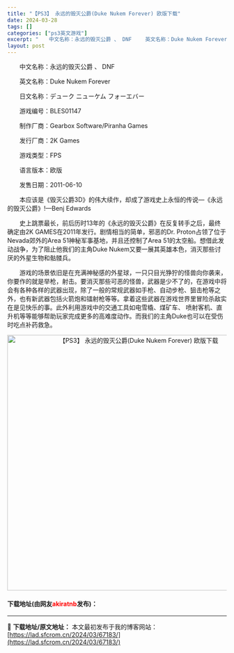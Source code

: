 ```yaml
---
title: "【PS3】 永远的毁灭公爵(Duke Nukem Forever) 欧版下载"
date: 2024-03-28
tags: []
categories: ["ps3英文游戏"]
excerpt: "　　中文名称：永远的毁灭公爵 、 DNF 　　英文名称：Duke Nukem Forever 　　日文名称：デューク ニューケム フォーエバー 　　游戏编号：BLES01147 　　制作厂商：Gearbox Software/Piranha Games 　　发行厂商：2K Games 　　游戏类型：&hellip;"
layout: post
---
```


 <p>　　中文名称：永远的毁灭公爵 、 DNF</p> <p>　　英文名称：Duke Nukem Forever</p> <p>　　日文名称：デューク ニューケム フォーエバー</p> <p>　　游戏编号：BLES01147</p> <p>　　制作厂商：Gearbox Software/Piranha Games</p> <p>　　发行厂商：2K Games</p> <p>　　游戏类型：FPS</p> <p>　　语言版本：欧版</p> <p>　　发售日期：2011-06-10</p> <p>　　本应该是《毁灭公爵3D》的伟大续作，却成了游戏史上永恒的传说&mdash;《永远的毁灭公爵》!&mdash;Benj Edwards</p> <p>　　史上跳票最长，前后历时13年的《永远的毁灭公爵》在反复转手之后，最终确定由2K GAMES在2011年发行。剧情相当的简单，邪恶的Dr. Proton占领了位于Nevada郊外的Area 51神秘军事基地，并且还控制了Area 51的太空船。想借此发动战争，为了阻止他我们的主角Duke Nukem又要一展其英雄本色，消灭那些讨厌的外星生物和骷髅兵。</p> <p>　　游戏的场景依旧是在充满神秘感的外星球，一只只目光狰狞的怪兽向你袭来，你要作的就是举枪，射击。要消灭那些可恶的怪兽，武器是少不了的，在游戏中将会有各种各样的武器出现，除了一般的常规武器如手枪、自动步枪、狙击枪等之外，也有新武器包括火箭炮和镭射枪等等。拿着这些武器在游戏世界里冒险杀敌实在是见快乐的事。此外利用游戏中的交通工具如电雪橇、煤矿车、 喷射客机、直升机等等能够帮助玩家完成更多的高难度动作。而我们的主角Duke也可以在受伤时吃点补药救急。</p> <p align="center"><img align="" border="0" src="https://lad.sfcrom.cn/wp-content/uploads/2024/03/20240328_66051c1d59c85.jpg" width="588" alt="【PS3】 永远的毁灭公爵(Duke Nukem Forever) 欧版下载" /></p> <p><h4>下载地址(由网友<font color="red">akiratnb</font>发布)：</h4></p> 

---
📖 **下载地址/原文地址：** 本文最初发布于我的博客网站：[https://lad.sfcrom.cn/2024/03/67183/](https://lad.sfcrom.cn/2024/03/67183/)
